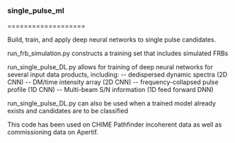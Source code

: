 ### single_pulse_ml
===================

Build, train, and apply deep neural networks to single pulse candidates. 

run_frb_simulation.py constructs a training set that includes simulated FRBs

run_single_pulse_DL.py allows for training of deep neural networks for several 
input data products, including:
  -- dedispersed dynamic spectra (2D CNN)
  -- DM/time intensity array (2D CNN)
  -- frequency-collapsed pulse profile (1D CNN)
  -- Multi-beam S/N information (1D feed forward DNN)
  
run_single_pulse_DL.py can also be used when a trained model already exists and candidates are to be classified

This code has been used on CHIME Pathfinder incoherent data as well as commissioning data on Apertif. 
